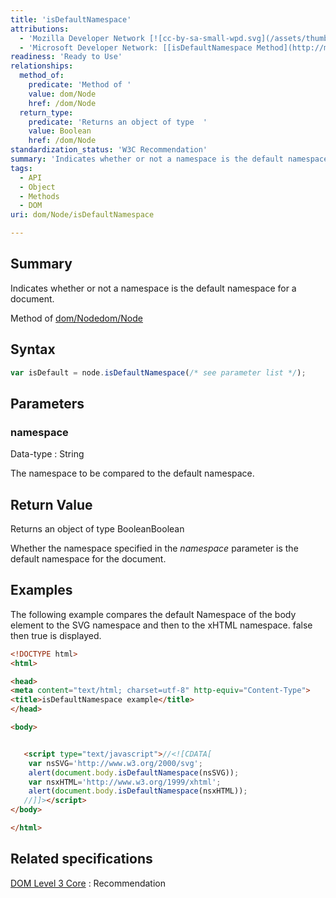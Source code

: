 ```yaml
---
title: 'isDefaultNamespace'
attributions:
  - 'Mozilla Developer Network [![cc-by-sa-small-wpd.svg](/assets/thumb/8/8c/cc-by-sa-small-wpd.svg/120px-cc-by-sa-small-wpd.svg.png)](http://creativecommons.org/licenses/by-sa/3.0/us/): [[Node.isDefaultNamespace](https://developer.mozilla.org/en-US/docs/Web/API/Node.isDefaultNamespace) Article]'
  - 'Microsoft Developer Network: [[isDefaultNamespace Method](http://msdn.microsoft.com/en-us/library/ie/ff975127(v=vs.85).aspx) Article]'
readiness: 'Ready to Use'
relationships:
  method_of:
    predicate: 'Method of '
    value: dom/Node
    href: /dom/Node
  return_type:
    predicate: 'Returns an object of type  '
    value: Boolean
    href: /dom/Node
standardization_status: 'W3C Recommendation'
summary: 'Indicates whether or not a namespace is the default namespace for a document.'
tags:
  - API
  - Object
  - Methods
  - DOM
uri: dom/Node/isDefaultNamespace

---
```

## Summary

Indicates whether or not a namespace is the default namespace for a document.

Method of [dom/Node](/dom/Node)[dom/Node](/dom/Node)

## Syntax

``` js
var isDefault = node.isDefaultNamespace(/* see parameter list */);
```

## Parameters

### namespace

 Data-type
:   String

 The namespace to be compared to the default namespace.

## Return Value

Returns an object of type BooleanBoolean

Whether the namespace specified in the *namespace* parameter is the default namespace for the document.

## Examples

The following example compares the default Namespace of the body element to the SVG namespace and then to the xHTML namespace. false then true is displayed.

``` html
<!DOCTYPE html>
<html>

<head>
<meta content="text/html; charset=utf-8" http-equiv="Content-Type">
<title>isDefaultNamespace example</title>
</head>

<body>


   <script type="text/javascript">//<![CDATA[
    var nsSVG='http://www.w3.org/2000/svg';
    alert(document.body.isDefaultNamespace(nsSVG));
    var nsxHTML='http://www.w3.org/1999/xhtml';
    alert(document.body.isDefaultNamespace(nsxHTML));
   //]]></script>
</body>

</html>
```

## Related specifications

[DOM Level 3 Core](http://www.w3.org/TR/DOM-Level-3-Core/)
:   Recommendation
